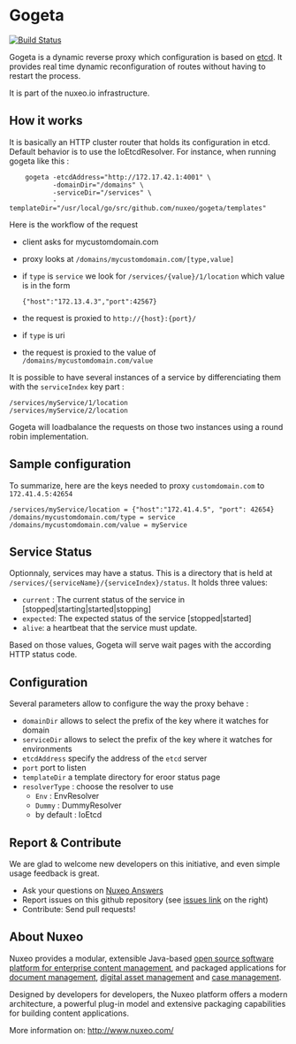 


Gogeta
======

[![Build Status](https://travis-ci.org/arkenio/gogeta.png?branch=master)](https://travis-ci.org/arkenio/gogeta)

Gogeta is a dynamic reverse proxy which configuration is based on [etcd](https://github.com/coreos/etcd). It provides real time dynamic reconfiguration of routes without having to restart the process.

It is part of the nuxeo.io infrastructure.


How it works
------------

It is basically an HTTP cluster router that holds its configuration in etcd. Default behavior
is to use the IoEtcdResolver. For instance, when running gogeta like this :

        gogeta -etcdAddress="http://172.17.42.1:4001" \
               -domainDir="/domains" \
               -serviceDir="/services" \
               -templateDir="/usr/local/go/src/github.com/nuxeo/gogeta/templates"

Here is the workflow of the request
  * client asks for mycustomdomain.com
  * proxy looks at `/domains/mycustomdomain.com/[type,value]`
  * if `type` is `service` we look for `/services/{value}/1/location` which value is in the form

        {"host":"172.13.4.3","port":42567}

  * the request is proxied to `http://{host}:{port}/`

  * if `type` is uri
  * the request is proxied to the value of `/domains/mycustomdomain.com/value`


It is possible to have several instances of a service by differenciating them with the `serviceIndex`
key part :

    /services/myService/1/location
    /services/myService/2/location

Gogeta will loadbalance the requests on those two instances using a round robin implementation.


Sample configuration
--------------------

To summarize, here are the keys needed to proxy `customdomain.com` to `172.41.4.5:42654`


    /services/myService/location = {"host":"172.41.4.5", "port": 42654}
    /domains/mycustomdomain.com/type = service
    /domains/mycustomdomain.com/value = myService


Service Status
--------------

Optionnaly, services may have a status. This is a directory that is held at `/services/{serviceName}/{serviceIndex}/status`.
It holds three values:

 * `current` :  The current status of the service in [stopped|starting|started|stopping]
 * `expected`: The expected status of the service [stopped|started]
 * `alive`: a heartbeat that the service must update.

Based on those values, Gogeta will serve wait pages with the according HTTP status code.

Configuration
-------------

Several parameters allow to configure the way the proxy behave :

 * `domainDir` allows to select the prefix of the key where it watches for domain
 * `serviceDir` allows to select the prefix of the key where it watches for environments
 * `etcdAddress` specify the address of the `etcd` server
 * `port` port to listen
 * `templateDir` a template directory for eroor status page
 * `resolverType` : choose the resolver to use
    * `Env` : EnvResolver
    * `Dummy` : DummyResolver
    * by default : IoEtcd

Report & Contribute
-------------------

We are glad to welcome new developers on this initiative, and even simple usage feedback is great.
- Ask your questions on [Nuxeo Answers](http://answers.nuxeo.com)
- Report issues on this github repository (see [issues link](http://github.com/nuxeo/gogeta/issues) on the right)
- Contribute: Send pull requests!


About Nuxeo
-----------

Nuxeo provides a modular, extensible Java-based
[open source software platform for enterprise content management](http://www.nuxeo.com/en/products/ep),
and packaged applications for [document management](http://www.nuxeo.com/en/products/document-management),
[digital asset management](http://www.nuxeo.com/en/products/dam) and
[case management](http://www.nuxeo.com/en/products/case-management).

Designed by developers for developers, the Nuxeo platform offers a modern
architecture, a powerful plug-in model and extensive packaging
capabilities for building content applications.

More information on: <http://www.nuxeo.com/>
